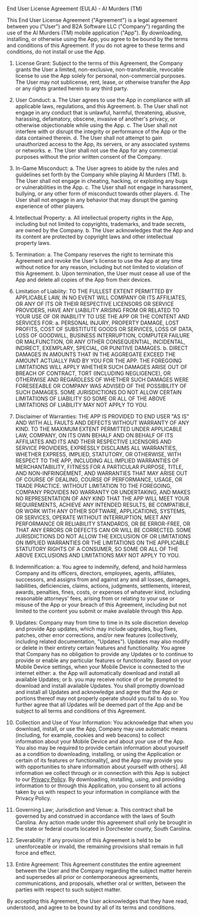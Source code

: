 End User License Agreement (EULA) - AI Murders (TM)

This End User License Agreement ("Agreement") is a legal agreement between you ("User") and B2A Software LLC ("Company") regarding the use of the AI Murders (TM) mobile application ("App"). By downloading, installing, or otherwise using the App, you agree to be bound by the terms and conditions of this Agreement. If you do not agree to these terms and conditions, do not install or use the App.

1. License Grant:
Subject to the terms of this Agreement, the Company grants the User a limited, non-exclusive, non-transferable, revocable license to use the App solely for personal, non-commercial purposes. The User may not sublicense, rent, lease, or otherwise transfer the App or any rights granted herein to any third party.

2. User Conduct:
a. The User agrees to use the App in compliance with all applicable laws, regulations, and this Agreement.
b. The User shall not engage in any conduct that is unlawful, harmful, threatening, abusive, harassing, defamatory, obscene, invasive of another's privacy, or otherwise objectionable while using the App.
c. The User shall not interfere with or disrupt the integrity or performance of the App or the data contained therein.
d. The User shall not attempt to gain unauthorized access to the App, its servers, or any associated systems or networks.
e. The User shall not use the App for any commercial purposes without the prior written consent of the Company.

3. In-Game Misconduct:
a. The User agrees to abide by the rules and guidelines set forth by the Company while playing AI Murders (TM).
b. The User shall not engage in cheating, hacking, or exploiting any bugs or vulnerabilities in the App.
c. The User shall not engage in harassment, bullying, or any other form of misconduct towards other players.
d. The User shall not engage in any behavior that may disrupt the gaming experience of other players.

4. Intellectual Property:
a. All intellectual property rights in the App, including but not limited to copyrights, trademarks, and trade secrets, are owned by the Company.
b. The User acknowledges that the App and its content are protected by copyright laws and other intellectual property laws.

5. Termination:
a. The Company reserves the right to terminate this Agreement and revoke the User's license to use the App at any time without notice for any reason, including but not limited to violation of this Agreement.
b. Upon termination, the User must cease all use of the App and delete all copies of the App from their devices.

6. Limitation of Liability:
TO THE FULLEST EXTENT PERMITTED BY APPLICABLE LAW, IN NO EVENT WILL COMPANY OR ITS AFFILIATES, OR ANY OF ITS OR THEIR RESPECTIVE LICENSORS OR SERVICE PROVIDERS, HAVE ANY LIABILITY ARISING FROM OR RELATED TO YOUR USE OF OR INABILITY TO USE THE APP OR THE CONTENT AND SERVICES FOR:
a. PERSONAL INJURY, PROPERTY DAMAGE, LOST PROFITS, COST OF SUBSTITUTE GOODS OR SERVICES, LOSS OF DATA, LOSS OF GOODWILL, BUSINESS INTERRUPTION, COMPUTER FAILURE OR MALFUNCTION, OR ANY OTHER CONSEQUENTIAL, INCIDENTAL, INDIRECT, EXEMPLARY, SPECIAL, OR PUNITIVE DAMAGES.
b. DIRECT DAMAGES IN AMOUNTS THAT IN THE AGGREGATE EXCEED THE AMOUNT ACTUALLY PAID BY YOU FOR THE APP.
THE FOREGOING LIMITATIONS WILL APPLY WHETHER SUCH DAMAGES ARISE OUT OF BREACH OF CONTRACT, TORT (INCLUDING NEGLIGENCE), OR OTHERWISE AND REGARDLESS OF WHETHER SUCH DAMAGES WERE FORESEEABLE OR COMPANY WAS ADVISED OF THE POSSIBILITY OF SUCH DAMAGES. SOME JURISDICTIONS DO NOT ALLOW CERTAIN LIMITATIONS OF LIABILITY SO SOME OR ALL OF THE ABOVE LIMITATIONS OF LIABILITY MAY NOT APPLY TO YOU.

8. Disclaimer of Warranties:
THE APP IS PROVIDED TO END USER "AS IS" AND WITH ALL FAULTS AND DEFECTS WITHOUT WARRANTY OF ANY KIND. TO THE MAXIMUM EXTENT PERMITTED UNDER APPLICABLE LAW, COMPANY, ON ITS OWN BEHALF AND ON BEHALF OF ITS AFFILIATES AND ITS AND THEIR RESPECTIVE LICENSORS AND SERVICE PROVIDERS, EXPRESSLY DISCLAIMS ALL WARRANTIES, WHETHER EXPRESS, IMPLIED, STATUTORY, OR OTHERWISE, WITH RESPECT TO THE APP, INCLUDING ALL IMPLIED WARRANTIES OF MERCHANTABILITY, FITNESS FOR A PARTICULAR PURPOSE, TITLE, AND NON-INFRINGEMENT, AND WARRANTIES THAT MAY ARISE OUT OF COURSE OF DEALING, COURSE OF PERFORMANCE, USAGE, OR TRADE PRACTICE. WITHOUT LIMITATION TO THE FOREGOING, COMPANY PROVIDES NO WARRANTY OR UNDERTAKING, AND MAKES NO REPRESENTATION OF ANY KIND THAT THE APP WILL MEET YOUR REQUIREMENTS, ACHIEVE ANY INTENDED RESULTS, BE COMPATIBLE, OR WORK WITH ANY OTHER SOFTWARE, APPLICATIONS, SYSTEMS, OR SERVICES, OPERATE WITHOUT INTERRUPTION, MEET ANY PERFORMANCE OR RELIABILITY STANDARDS, OR BE ERROR-FREE, OR THAT ANY ERRORS OR DEFECTS CAN OR WILL BE CORRECTED.
SOME JURISDICTIONS DO NOT ALLOW THE EXCLUSION OF OR LIMITATIONS ON IMPLIED WARRANTIES OR THE LIMITATIONS ON THE APPLICABLE STATUTORY RIGHTS OF A CONSUMER, SO SOME OR ALL OF THE ABOVE EXCLUSIONS AND LIMITATIONS MAY NOT APPLY TO YOU.

9. Indemnification:
a. You agree to indemnify, defend, and hold harmless Company and its officers, directors, employees, agents, affiliates, successors, and assigns from and against any and all losses, damages, liabilities, deficiencies, claims, actions, judgments, settlements, interest, awards, penalties, fines, costs, or expenses of whatever kind, including reasonable attorneys' fees, arising from or relating to your use or misuse of the App or your breach of this Agreement, including but not limited to the content you submit or make available through this App.

10. Updates:
Company may from time to time in its sole discretion develop and provide App updates, which may include upgrades, bug fixes, patches, other error corrections, and/or new features (collectively, including related documentation, "Updates"). Updates may also modify or delete in their entirety certain features and functionality. You agree that Company has no obligation to provide any Updates or to continue to provide or enable any particular features or functionality. Based on your Mobile Device settings, when your Mobile Device is connected to the internet either:
a. the App will automatically download and install all available Updates; or
b. you may receive notice of or be prompted to download and install available Updates.
You shall promptly download and install all Updates and acknowledge and agree that the App or portions thereof may not properly operate should you fail to do so. You further agree that all Updates will be deemed part of the App and be subject to all terms and conditions of this Agreement.

10. Collection and Use of Your Information:
You acknowledge that when you download, install, or use the App, Company may use automatic means (including, for example, cookies and web beacons) to collect information about your Mobile Device and about your use of the App. You also may be required to provide certain information about yourself as a condition to downloading, installing, or using the Application or certain of its features or functionality[, and the App may provide you with opportunities to share information about yourself with others]. All information we collect through or in connection with this App is subject to our [Privacy Policy](https://github.com/agileWaterFail/AI-Murders-privacy/blob/main/privacy-policy.md). By downloading, installing, using, and providing information to or through this Application, you consent to all actions taken by us with respect to your information in compliance with the Privacy Policy.

11. Governing Law; Jurisdiction and Venue:
a. This contract shall be governed by and construed in accordance with the laws of South Carolina. Any action made under this agreement shall only be brought in the state or federal courts located in Dorchester county, South Carolina.

12. Severability:
If any provision of this Agreement is held to be unenforceable or invalid, the remaining provisions shall remain in full force and effect.

13. Entire Agreement:
This Agreement constitutes the entire agreement between the User and the Company regarding the subject matter herein and supersedes all prior or contemporaneous agreements, communications, and proposals, whether oral or written, between the parties with respect to such subject matter.

By accepting this Agreement, the User acknowledges that they have read, understood, and agree to be bound by all of its terms and conditions.
